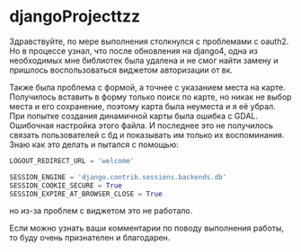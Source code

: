 # djangoProjecttzz


Здравствуйте, по мере выполнения столкнулся с проблемами с oauth2. Но в процессе узнал, что после обновления на django4, одна из необходимых мне библиотек была удалена и не смог найти замену и пришлось воспользоваться виджетом авторизации от вк.

Также была проблема с формой, а точнее с указанием места на карте. Получилось вставить в форму только поиск по карте, но никак не выбор места и его сохранение, поэтому карта была неуместа и я её убрал. При попытке создания динамичной карты была ошибка с GDAL. Ошибочная настройка этого файла. 
И последнее это не получилось связать пользователей с бд и показывать им только их воспоминания.
Знаю как это делать и пытался с помощью: 
```python
LOGOUT_REDIRECT_URL = 'welcome'

SESSION_ENGINE = 'django.contrib.sessions.backends.db'
SESSION_COOKIE_SECURE = True  
SESSION_EXPIRE_AT_BROWSER_CLOSE = True
```

но из-за проблем с виджетом это не работало.

Если можно узнать ваши комментарии по поводу выполнения работы, то буду очень признателен и благодарен.
